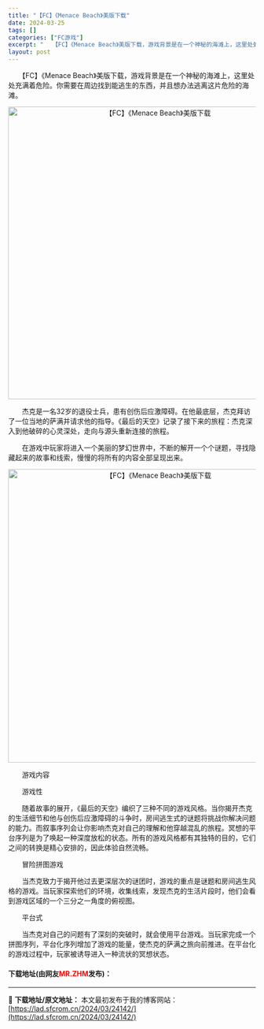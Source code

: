 ```yaml
---
title: "【FC】《Menace Beach》美版下载"
date: 2024-03-25
tags: []
categories: ["FC游戏"]
excerpt: "　　【FC】《Menace Beach》美版下载，游戏背景是在一个神秘的海滩上，这里处处充满着危险。你需要在周边找到能逃生的东西，并且想办法逃离这片危险的海滩。 　　杰克是一名32岁的退役士兵，患有创伤后应激障碍。在他最底层，杰克拜访了一位当地的萨满并请求他的指导。《最后的天空》记录了接下来的旅程：&hellip;"
layout: post
---
```


 <p>　　【FC】《Menace Beach》美版下载，游戏背景是在一个神秘的海滩上，这里处处充满着危险。你需要在周边找到能逃生的东西，并且想办法逃离这片危险的海滩。</p> <p align="center"><img align="" border="0" src="https://lad.sfcrom.cn/wp-content/uploads/2024/03/20240325_660196469f7be.png" width="594" alt="【FC】《Menace Beach》美版下载" /></p> <p>　　杰克是一名32岁的退役士兵，患有创伤后应激障碍。在他最底层，杰克拜访了一位当地的萨满并请求他的指导。《最后的天空》记录了接下来的旅程：杰克深入到他破碎的心灵深处，走向与源头重新连接的旅程。</p> <p>　　在游戏中玩家将进入一个美丽的梦幻世界中，不断的解开一个个谜题，寻找隐藏起来的故事和线索，慢慢的将所有的内容全部呈现出来。</p> <p align="center"><img align="" border="0" src="https://lad.sfcrom.cn/wp-content/uploads/2024/03/20240325_66019647a19db.png" width="596" alt="【FC】《Menace Beach》美版下载" /></p> <p>　　游戏内容</p> <p>　　游戏性</p> <p>　　随着故事的展开，《最后的天空》编织了三种不同的游戏风格。当你揭开杰克的生活细节和他与创伤后应激障碍的斗争时，房间逃生式的谜题将挑战你解决问题的能力。而叙事序列会让你影响杰克对自己的理解和他穿越混乱的旅程。冥想的平台序列是为了唤起一种深度放松的状态。所有的游戏风格都有其独特的目的，它们之间的转换是精心安排的，因此体验自然流畅。</p> <p>　　冒险拼图游戏</p> <p>　　当杰克致力于揭开他过去更深层次的谜团时，游戏的重点是谜题和房间逃生风格的游戏。当玩家探索他们的环境，收集线索，发现杰克的生活片段时，他们会看到游戏区域的一个三分之一角度的俯视图。</p> <p>　　平台式</p> <p>　　当杰克对自己的问题有了深刻的突破时，就会使用平台游戏。当玩家完成一个拼图序列，平台化序列增加了游戏的能量，使杰克的萨满之旅向前推进。在平台化的游戏过程中，玩家被诱导进入一种流状的冥想状态。</p> <p><h4>下载地址(由网友<font color="red">MR.ZHM</font>发布)：</h4></p> 

---
📖 **下载地址/原文地址：** 本文最初发布于我的博客网站：[https://lad.sfcrom.cn/2024/03/24142/](https://lad.sfcrom.cn/2024/03/24142/)
